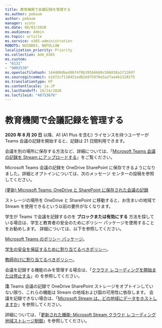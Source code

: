 ```yaml
---
title: 教育機関で会議記録を管理する
ms.author: pebaum
author: pebaum
manager: scotv
ms.date: 08/03/2020
ms.audience: Admin
ms.topic: article
ms.service: o365-administration
ROBOTS: NOINDEX, NOFOLLOW
localization_priority: Priority
ms.collection: Adm_O365
ms.custom:
- "6131"
- "9002530"
ms.openlocfilehash: 144480dbed8b74f8b395b6b80c586038a1f12697
ms.sourcegitcommit: e1d72cf118451ed62e975970e5a2faa4b13282f5
ms.translationtype: HT
ms.contentlocale: ja-JP
ms.lasthandoff: 10/24/2020
ms.locfileid: "48753676"
---
```

# <a name="manage-meeting-recordings-for-education"></a>教育機関で会議記録を管理する

**2020 年 8 月 20 日** 以降、A1 (A1 Plus を含む) ライセンスを持つユーザーが Teams 会議の記録を開始すると、記録は 21 日間利用できます。

会議を別の場所に保存する方法など、詳細については、「[Microsoft Teams 会議の記録を Stream にアップロードする](https://docs.microsoft.com/stream/portal-upload-teams-meeting-recording)」をご覧ください。

Microsoft Teams 会議の記録を OneDrive SharePoint に保存できるようになりました。詳細とオプトインについては、次のメッセージ センターの投稿を参照してください。

[(更新) Microsoft Teams: OneDrive と SharePoint に保存された会議の記録](https://portal.microsoft.com/Adminportal/Home?ref=MessageCenter&id=MC222640)

ストレージの場所を OneDrive と SharePoint に移動すると、お住まいの地域で Stream を使用できるという以前の要件がなくなります。

学生が Teams で会議を記録するのを **ブロックまたは有効にする** 方法を探している場合は、学生と教育者の安全のためにポリシー パッケージを使用することをお勧めします。 詳細については、以下を参照してください。

[Microsoft Teams のポリシー パッケージ](https://docs.microsoft.com/microsoftteams/policy-packages-edu#policy-packages-in-microsoft-teams)。

[学生の安全を保証するために割り当てるべきポリシー](https://docs.microsoft.com/microsoftteams/policy-packages-edu#policies-that-should-be-assigned-for-student-safety)。

[教師向けに割り当てるべきポリシー](https://docs.microsoft.com/microsoftteams/policy-packages-edu#policies-that-should-be-assigned-for-educators)。

会議を記録する機能のみを管理する場合は、「[クラウド レコーディングを開始または停止する](https://docs.microsoft.com/microsoftteams/cloud-recording#turn-on-or-turn-off-cloud-recording)」の を参照してください。

**注** Teams 会議の記録で OneDrive SharePoint ストレージをオプトインしていない限り、これらの機能は Stream の地域および国の可用性に依存します。 会議を記録できない場合は、「[Microsoft Stream は、どの地域にデータをホストしますか](https://docs.microsoft.com/stream/faq#which-regions-does-microsoft-stream-host-my-data-in)」を参照してください。

詳細については、「[更新された機能: Microsoft Stream クラウド レコーディング地域ストレージ制御](https://admin.microsoft.com/AdminPortal/Home#/MessageCenter?id=MC214327)」を参照してください。